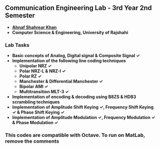## Communication Engineering Lab - 3rd Year 2nd Semester
- **[Ahnaf Shahrear Khan](https://github.com/ahnafshahrear)**
- **Computer Science & Engineering, University of Rajshahi**

### Lab Tasks
- **Basic concepts of Analog, Digital signal & Composite Signal ✓**
- **Implementation of the following line coding techniques** 
	- **Unipolar NRZ ✓**
	- **Polar NRZ-L & NRZ-I ✓**
	- **Polar RZ ✓**
	- **Manchester & Differential Manchester ✓**
	- **Bipolar AMI ✓**
	- **Multitransition MLT-3 ✓**
- **Implementation of encoding & decoding using B8ZS & HDB3 scrambling techniques**
- **Implementation of Amplitude Shift Keying ✓, Frequency Shift Keying ✓ & Phase Shift Keying ✓**
- **Implementation of Amplitude Modulation ✓, Frequency Modulation ✓ & Phase Modulation ✓**

### This codes are compatible with Octave. To run on MatLab, remove the comments
